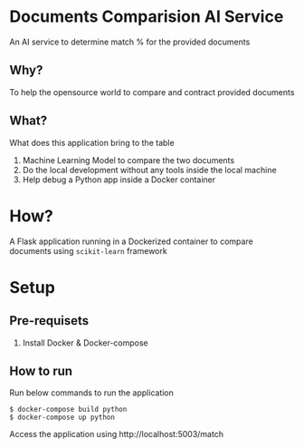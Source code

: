 # Documents Comparision AI Service
An AI service to determine match % for the provided documents

## Why?
To help the opensource world to compare and contract provided documents

## What?
What does this application bring to the table

1. Machine Learning Model to compare the two documents
2. Do the local development without any tools inside the local machine
3. Help debug a Python app inside a Docker container


# How?
A Flask application running in a Dockerized container to compare documents using `scikit-learn` framework

# Setup

## Pre-requisets
1. Install Docker & Docker-compose

## How to run
Run below commands to run the application

```
$ docker-compose build python
$ docker-compose up python
```

Access the application using http://localhost:5003/match

